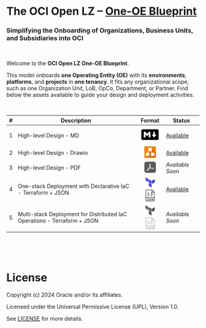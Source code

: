 # **The OCI Open LZ &ndash; [One-OE Blueprint](#)**

### Simplifying the Onboarding of Organizations, Business Units, and Subsidiaries into OCI

&nbsp; 

Welcome to the **OCI Open LZ One-OE Blueprint**. 

This model onboards **one Operating Entity (OE)** with its **environments**, **platforms**, and **projects** in **one tenancy**. It fits any organizational scope, such as one Organization Unit, LoB, OpCo, Department, or Partner. Find below the assets available to guide your design and deployment activities.


&nbsp; 

| # | Description | Format   | Status |  
|---|---|:-:|---|
| 1 | High-level Design - MD | [<img src="../../commons/images/icon_md.jpg" width="45">](/blueprints/one-oe/design/readme.md)   |  [Available](/blueprints/one-oe/design/readme.md) |
| 2 | High-level Design - Drawio | [ <img src="../../commons/images/icon_drawio.jpg" width="30"> ](/blueprints/one-oe/design/OCI_Open_LZ_One-OE-Blueprint.drawio) | [Available](/blueprints/one-oe/design/OCI_Open_LZ_One-OE-Blueprint.drawio)
| 3 | High-level Design - PDF | <img src="../../commons/images/icon_pdf_grayed.jpg" width="30"> | *Available Soon* |
| 4 | One-stack Deployment with Declarative IaC - Terraform + JSON| [<img src="../../commons/images/icon_terraform.jpg" width="32"><img src="../../commons/images/icon_json.jpg" width="30">](/blueprints/one-oe/runtime/one-stack/readme.md) | [Available](/blueprints/one-oe/runtime/one-stack/readme.md) |
| 5 | Multi-stack Deployment for Distributed IaC Operations - Terraform + JSON |  <img src="../../commons/images/icon_terraform_grayed.jpg" width="32"><img src="../../commons/images/icon_json_grayed.jpg" width="30">  | *Available Soon* |


&nbsp; 

&nbsp; 

# License

Copyright (c) 2024 Oracle and/or its affiliates.

Licensed under the Universal Permissive License (UPL), Version 1.0.

See [LICENSE](LICENSE) for more details.
